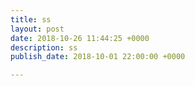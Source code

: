 ```yaml
---
title: ss
layout: post
date: 2018-10-26 11:44:25 +0000
description: ss
publish_date: 2018-10-01 22:00:00 +0000

---
```

